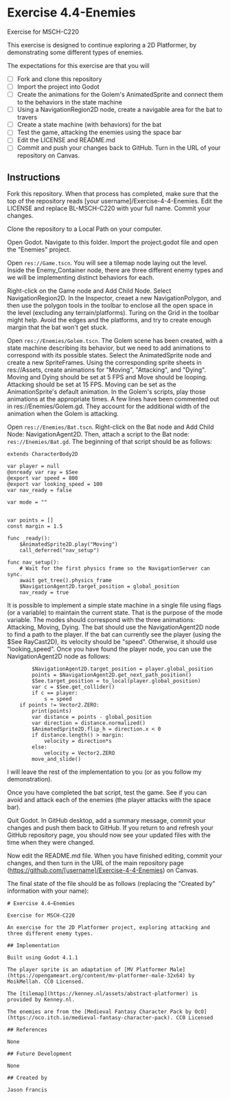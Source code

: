 # Exercise 4.4-Enemies

Exercise for MSCH-C220

This exercise is designed to continue exploring a 2D Platformer, by demonstrating some different types of enemies.

The expectations for this exercise are that you will

 - [ ] Fork and clone this repository
 - [ ] Import the project into Godot
 - [ ] Create the animations for the Golem's AnimatedSprite and connect them to the behaviors in the state machine
 - [ ] Using a NavigationRegion2D node, create a navigable area for the bat to travers
 - [ ] Create a state machine (with behaviors) for the bat
 - [ ] Test the game, attacking the enemies using the space bar
 - [ ] Edit the LICENSE and README.md
 - [ ] Commit and push your changes back to GitHub. Turn in the URL of your repository on Canvas.

## Instructions

Fork this repository. When that process has completed, make sure that the top of the repository reads [your username]/Exercise-4-4-Enemies. Edit the LICENSE and replace BL-MSCH-C220 with your full name. Commit your changes.

Clone the repository to a Local Path on your computer.

Open Godot. Navigate to this folder. Import the project.godot file and open the "Enemies" project.

Open `res://Game.tscn`. You will see a tilemap node laying out the level. Inside the Enemy_Container node, there are three different enemy types and we will be implementing distinct behaviors for each.

Right-click on the Game node and Add Child Node. Select NavigationRegion2D. In the Inspector, creaet a new NavigationPolygon, and then use the polygon tools in the toolbar to enclose all the open space in the level (excluding any terrain/platforms). Turing on the Grid in the toolbar might help. Avoid the edges and the platforms, and try to create enough margin that the bat won't get stuck.

Open `res://Enemies/Golem.tscn`. The Golem scene has been created, with a state machine describing its behavior, but we need to add animations to correspond with its possible states. Select the AnimatedSprite node and create a new SpriteFrames. Using the corresponding sprite sheets in res://Assets, create animations for "Moving", "Attacking", and "Dying". Moving and Dying should be set at 5 FPS and Move should be looping. Attacking should be set at 15 FPS. Moving can be set as the AnimationSprite's default animation. In the Golem's scripts, play those animations at the appropriate times. A few lines have been commented out in res://Enemies/Golem.gd. They account for the additional width of the animation when the Golem is attacking.

Open `res://Enemies/Bat.tscn`. Right-click on the Bat node and Add Child Node: NavigationAgent2D. Then, attach a script to the Bat node: `res://Enemies/Bat.gd`. The beginning of that script should be as follows:
```
extends CharacterBody2D

var player = null
@onready var ray = $See
@export var speed = 800
@export var looking_speed = 100
var nav_ready = false

var mode = ""


var points = []
const margin = 1.5

func _ready():
	$AnimatedSprite2D.play("Moving")
	call_deferred("nav_setup")

func nav_setup():
	# Wait for the first physics frame so the NavigationServer can sync.
	await get_tree().physics_frame
	$NavigationAgent2D.target_position = global_position
	nav_ready = true
```

It is possible to implement a simple state machine in a single file using flags (or a variable) to maintain the current state. That is the purpose of the mode variable. The modes should correspond with the three animations: Attacking, Moving, Dying. The bat should use the NavigationAgent2D node to find a path to the player. If the bat can currently see the player (using the $See RayCast2D), its velocity should be "speed". Otherwise, it should use "looking_speed". Once you have found the player node, you can use the NavigationAgent2D node as follows:
```
		$NavigationAgent2D.target_position = player.global_position
		points = $NavigationAgent2D.get_next_path_position()
		$See.target_position = to_local(player.global_position)
		var c = $See.get_collider()
		if c == player:
			s = speed
	if points != Vector2.ZERO:
		print(points)
		var distance = points - global_position
		var direction = distance.normalized()
		$AnimatedSprite2D.flip_h = direction.x < 0
		if distance.length() > margin:
			velocity = direction*s
		else:
			velocity = Vector2.ZERO
		move_and_slide()
```

I will leave the rest of the implementation to you (or as you follow my demonstration).

Once you have completed the bat script, test the game. See if you can avoid and attack each of the enemies (the player attacks with the space bar).

Quit Godot. In GitHub desktop, add a summary message, commit your changes and push them back to GitHub. If you return to and refresh your GitHub repository page, you should now see your updated files with the time when they were changed.

Now edit the README.md file. When you have finished editing, commit your changes, and then turn in the URL of the main repository page (https://github.com/[username]/Exercise-4-4-Enemies) on Canvas.

The final state of the file should be as follows (replacing the "Created by" information with your name):

```
# Exercise 4.4—Enemies

Exercise for MSCH-C220

An exercise for the 2D Platformer project, exploring attacking and three different enemy types.

## Implementation

Built using Godot 4.1.1

The player sprite is an adaptation of [MV Platformer Male](https://opengameart.org/content/mv-platformer-male-32x64) by MoikMellah. CC0 Licensed.

The [tilemap](https://kenney.nl/assets/abstract-platformer) is provided by Kenney.nl.

The enemies are from the [Medieval Fantasy Character Pack by OcO](https://oco.itch.io/medieval-fantasy-character-pack). CC0 Licensed

## References

None

## Future Development

None

## Created by 

Jason Francis
```